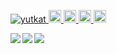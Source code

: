 <p align="left"> 
  <a href="https://github.com/kanakanho/kanakanho/">
    <img src="https://komarev.com/ghpvc/?username=kanakanho" alt="yutkat" />
  </a>
  <a href="http://twitter.com/Shiba_ao_">
    <img height="20" src="https://img.shields.io/twitter/follow/Fafner_sou?label=Twitter&logo=twitter&style=flat" />
  </a>
  <a href="https://github.com/kanakanho">
    <img height="20" src="https://img.shields.io/github/followers/kanakanho?label=follow&logo=github&style=flat" />
  </a>
  <a href="http://qiita.com/kanakanho">
    <img height="20" src="https://qiita-badge.apiapi.app/s/kanakanho/posts.svg" />
  </a>
  <//qiita.com/kanakanho">
    <img height="20" src="https://qiita-badge.apiapi.app/s/happy663/contributions.svg" />
  </a>
</p>

<a href="https://github.com/anuraghazra/github-readme-stats">
  <img align="left" src="https://github-readme-stats.vercel.app/api?username=kanakanho&count_private=true&show_icons=true" />
</a>
<a href="https://github.com/anuraghazra/github-readme-stats">
  <img align="left" src="https://github-readme-stats.vercel.app/api/top-langs/?username=kanakanho&layout=compact&hide=SWIG,TeX,Makefile,jupyter%20notebook,c%23,ShaderLab,HLSL" />
</a>

<a href="https://github.com/ryo-ma/github-profile-trophy">
  <img src="https://github-profile-trophy.vercel.app/?username=kanakanho">
</a>


